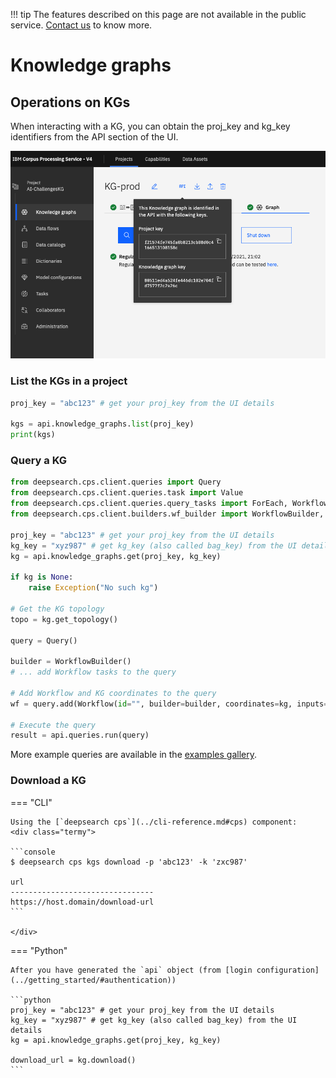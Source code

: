 !!! tip
        The features described on this page are not available in the public service. [Contact us](https://ds4sd.github.io/) to know more.

# Knowledge graphs



## Operations on KGs

When interacting with a KG, you can obtain the proj_key and kg_key identifiers from the API section of the UI.

![KG API details](../images/cps-kg-api-ids.png)


### List the KGs in a project

```python
proj_key = "abc123" # get your proj_key from the UI details

kgs = api.knowledge_graphs.list(proj_key)
print(kgs)
```

### Query a KG

```python
from deepsearch.cps.client.queries import Query
from deepsearch.cps.client.queries.task import Value
from deepsearch.cps.client.queries.query_tasks import ForEach, Workflow
from deepsearch.cps.client.builders.wf_builder import WorkflowBuilder, WorkflowTaskOperation

proj_key = "abc123" # get your proj_key from the UI details
kg_key = "xyz987" # get kg_key (also called bag_key) from the UI details
kg = api.knowledge_graphs.get(proj_key, kg_key)

if kg is None:
    raise Exception("No such kg")

# Get the KG topology
topo = kg.get_topology()

query = Query()

builder = WorkflowBuilder()
# ... add Workflow tasks to the query

# Add Workflow and KG coordinates to the query
wf = query.add(Workflow(id="", builder=builder, coordinates=kg, inputs={}))

# Execute the query
result = api.queries.run(query)
```

More example queries are available in the [examples gallery](../gallery/index.md).

### Download a KG

=== "CLI"

    Using the [`deepsearch cps`](../cli-reference.md#cps) component:
    <div class="termy">

    ```console
    $ deepsearch cps kgs download -p 'abc123' -k 'zxc987'

    url
    -------------------------------- 
    https://host.domain/download-url
    ```

    </div>

=== "Python"

    After you have generated the `api` object (from [login configuration](../getting_started/#authentication))

    ```python
    proj_key = "abc123" # get your proj_key from the UI details
    kg_key = "xyz987" # get kg_key (also called bag_key) from the UI details
    kg = api.knowledge_graphs.get(proj_key, kg_key)

    download_url = kg.download()
    ```